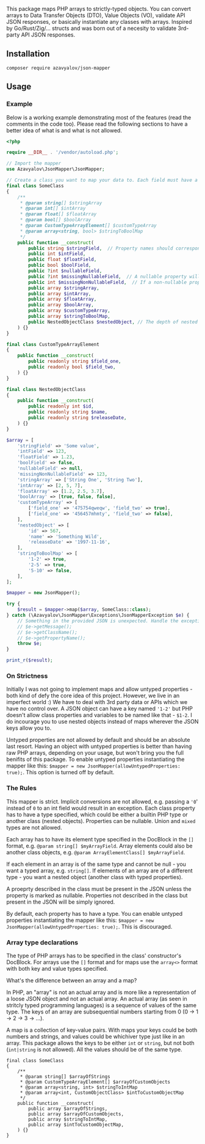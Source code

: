 This package maps PHP arrays to strictly-typed objects. You can convert arrays to Data Transfer Objects (DTO), Value Objects (VO), validate API JSON responses, or basically instantiate any classes with arrays. Inspired by Go/Rust/Zig/... structs and was born out of a necesity to validate 3rd-party API JSON responses.

## Installation

```
composer require azavyalov/json-mapper
```

## Usage

### Example

Below is a working example demonstrating most of the features (read the comments in the code too). Please read the following sections to have a better idea of what is and what is not allowed.

```php
<?php

require __DIR__ . '/vendor/autoload.php';

// Import the mapper
use Azavyalov\JsonMapper\JsonMapper;

// Create a class you want to map your data to. Each field must have a type.
final class SomeClass
{
    /**
     * @param string[] $stringArray
     * @param int[] $intArray
     * @param float[] $floatArray
     * @param bool[] $boolArray
     * @param CustomTypeArrayElement[] $customTypeArray
     * @param array<string, bool> $stringToBoolMap
     */
    public function __construct(
        public string $stringField,  // Property names should correspond to JSON field names
        public int $intField,
        public float $floatField,
        public bool $boolField,
        public ?int $nullableField,
        public ?int $missingNullableField,  // A nullable property will be set to `null` if the field is missing in the JSON
        public int $missingNonNullableField,  // If a non-nullable property is missing in the JSON - an exception will be thrown
        public array $stringArray,
        public array $intArray,
        public array $floatArray,
        public array $boolArray,
        public array $customTypeArray,
        public array $stringToBoolMap,
        public NestedObjectClass $nestedObject, // The depth of nested objects is not limited
    ) {}
}

final class CustomTypeArrayElement
{
    public function __construct(
        public readonly string $field_one,
        public readonly bool $field_two,
    ) {}
}

final class NestedObjectClass
{
    public function __construct(
        public readonly int $id,
        public readonly string $name,
        public readonly string $releaseDate,
    ) {}
}

$array = [
    'stringField' => 'Some value',
    'intField' => 123,
    'floatField' => 1.23,
    'boolField' => false,
    'nullableField' => null,
    'missingNonNullableField' => 123,
    'stringArray' => ['String One', 'String Two'],
    'intArray' => [2, 5, 7],
    'floatArray' => [1.2, 2.5, 3.7],
    'boolArray' => [true, false, false],
    'customTypeArray' => [
        ['field_one' => '475754qweqw', 'field_two' => true],
        ['field_one' => '456457mhmty', 'field_two' => false],
    ],
    'nestedObject' => [
        'id' => 567,
        'name' => 'Something Wild',
        'releaseDate' => '1997-11-16',
    ],
    'stringToBoolMap' => [
        '1-2' => true,
        '2-5' => true,
        '5-10' => false,
    ],
];

$mapper = new JsonMapper();

try {
    $result = $mapper->map($array, SomeClass::class);
} catch (\Azavyalov\JsonMapper\Exceptions\JsonMapperException $e) {
    // Something in the provided JSON is unexpected. Handle the exception.
    // $e->getMessage();
    // $e->getClassName();
    // $e->getPropertyName();
    throw $e;
}

print_r($result);

```

### On Strictness

Initially I was not going to implement maps and allow untyped properties - both kind of defy the core idea of this project. However, we live in an imperfect world :) We have to deal with 3rd party data or APIs which we have no control over. A JSON object can have a key named `'1-2'` but PHP doesn't allow class properties and variables to be named like that - `$1-2`. I do incourage you to use nested objects instead of maps wherever the JSON keys allow you to.

Untyped properties are not allowed by default and should be an absolute last resort. Having an object with untyped properties is better than having raw PHP arrays, depending on your usage, but won't bring you the full benifits of this package. To enable untyped properties instantiating the mapper like this: `$mapper = new JsonMapper(allowUntypedProperties: true);`. This option is turned off by default.

### The Rules

This mapper is strict. Implicit conversions are not allowed, e.g. passing a `'0`' instead of `0` to an int field would result in an exception. Each class property has to have a type specified, which could be either a builtin PHP type or another class (nested objects). Properties can be nullable. Union and `mixed` types are not allowed.

Each array has to have its element type specified in the DocBlock in the `[]` format, e.g. `@param string[] $myArrayField`. Array elements could also be another class objects, e.g. `@param ArrayElementClass[] $myArrayField`.

If each element in an array is of the same type and cannot be null - you want a typed array, e.g. `string[]`. If elements of an array are of a different type - you want a nested object (another class with typed properties).

A proeprty described in the class must be present in the JSON unless the property is marked as nullable. Properties not described in the class but present in the JSON will be simply ignored.

By default, each property has to have a type. You can enable untyped properties instantiating the mapper like this: `$mapper = new JsonMapper(allowUntypedProperties: true);`. This is discouraged.

### Array type declarations

The type of PHP arrays has to be specified in the class' constructor's DocBlock. For arrays use the `[]` format and for maps use the `array<>` format with both key and value types specified.

What's the difference between an array and a map?

In PHP, an "array" is not an actual array and is more like a representation of a loose JSON object and not an actual array. An actual array (as seen in stritcly typed programming languages) is a sequence of values of the same type. The keys of an array are subsequential numbers starting from 0 (0 -> 1 -> 2 -> 3 -> ...).

A map is a collection of key-value pairs. With maps your keys could be both numbers and strings, and values could be whichiver type just like in an array. This package allows the keys to be either `int` or `string`, but not both (`int|string` is not allowed). All the values should be of the same type.

```
final class SomeClass
{
    /**
     * @param string[] $arrayOfStrings
     * @param CustomTypeArrayElement[] $arrayOfCustomObjects
     * @param array<string, int> $stringToIntMap
     * @param array<int, CustomObjectClass> $intToCustomObjectMap
     */
    public function __construct(
        public array $arrayOfStrings,
        public array $arrayOfCustomObjects,
        public array $stringToIntMap,
        public array $intToCustomObjectMap,
    ) {}
}
```

